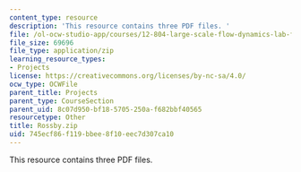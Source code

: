 ```yaml
---
content_type: resource
description: 'This resource contains three PDF files. '
file: /ol-ocw-studio-app/courses/12-804-large-scale-flow-dynamics-lab-fall-2009/745ecf86f119bbee8f10eec7d307ca10_Rossby.zip
file_size: 69696
file_type: application/zip
learning_resource_types:
- Projects
license: https://creativecommons.org/licenses/by-nc-sa/4.0/
ocw_type: OCWFile
parent_title: Projects
parent_type: CourseSection
parent_uid: 8c07d950-bf18-5705-250a-f682bbf40565
resourcetype: Other
title: Rossby.zip
uid: 745ecf86-f119-bbee-8f10-eec7d307ca10
---
```

This resource contains three PDF files. 